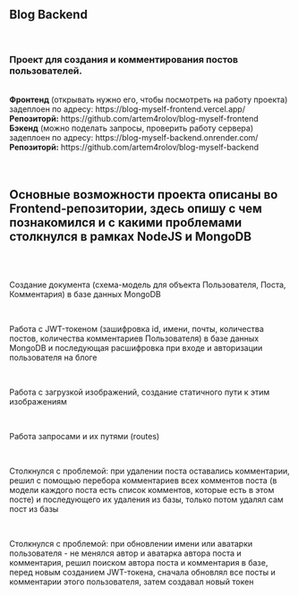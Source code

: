 
<div id="header">
  <h2>Blog Backend</h2>
  <br/>
  <h3>Проект для создания и комментирования постов пользователей.</h3>
  <br/>
  <strong>Фронтенд</strong> (открывать нужно его, чтобы посмотреть на работу проекта) задеплоен по адресу: https://blog-myself-frontend.vercel.app/
  <br/>
  <strong>Репозиторй:</strong> https://github.com/artem4rolov/blog-myself-frontend
  <br/>
  <strong>Бэкенд</strong> (можно поделать запросы, проверить работу сервера) задеплоен по адресу: https://blog-myself-backend.onrender.com/
  <br/>
  <strong>Репозиторй:</strong> https://github.com/artem4rolov/blog-myself-backend
  <br/>
  <br/>
  <br/>
  <h2>Основные возможности проекта описаны во Frontend-репозитории, здесь опишу с чем познакомился и с какими проблемами столкнулся в рамках NodeJS и MongoDB</h2>
  <br/>
  <br/>
  <p>Создание документа (схема-модель для объекта Пользователя, Поста, Комментария) в базе данных MongoDB</p>
  <br/>
  <p>Работа с JWT-токеном (зашифровка id, имени, почты, количества постов, количества комментариев Пользователя) в базе данных MongoDB и последующая расшифровка при входе и авторизации пользователя на блоге</p>
  <br/>
  <p>Работа с загрузкой изображений, создание статичного пути к этим изображениям</p>
  <br/>
  <p>Работа запросами и их путями (routes)</p>
  <br/>
  <p>Столкнулся с проблемой: при удалении поста оставались комментарии, решил с помощью перебора комментариев всех комментов поста (в модели каждого поста есть список комментов, которые есть в этом посте) и последующего их удаления из базы, только потом удалял сам пост из базы</p>
  <br/>
  <p>Столкнулся с проблемой: при обновлении имени или аватарки пользователя - не менялся автор и аватарка автора поста и комментария, решил поиском автора поста и комментария в базе, перед новым созданием JWT-токена, сначала обновлял все посты и комментарии этого пользователя, затем создавал новый токен</p>
  <br/>
</div>
